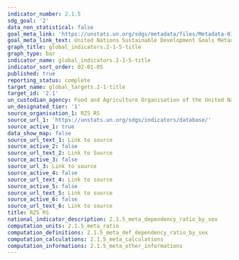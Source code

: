 ```yaml
---
indicator_number: 2.1.5
sdg_goal: '2'
data_non_statistical: false
goal_meta_link: 'https://unstats.un.org/sdgs/metadata/files/Metadata-01-02-01.pdf'
goal_meta_link_text: United Nations Sustainable Development Goals Metadata (PDF 98.2 KB)
graph_title: global_indicators.2-1-5-title
graph_type: bar
indicator_name: global_indicators.2-1-5-title
indicator_sort_order: 02-01-05
published: true
reporting_status: complete
target_name: global_targets.2-1-title
target_id: '2.1'
un_custodian_agency: Food and Agriculture Organisation of the United Nations (FAO)
un_designated_tier: '1'
source_organisation_1: RZS RS
source_url_1: 'https://unstats.un.org/sdgs/indicators/database/'
source_active_1: true
data_show_map: false
source_url_text_1: Link to source
source_active_2: false
source_url_text_2: Link to Source
source_active_3: false
source_url_3: Link to source
source_active_4: false
source_url_text_4: Link to source
source_active_5: false
source_url_text_5: Link to source
source_active_6: false
source_url_text_6: Link to source
title: RZS RS
national_indicator_description: 2.1.5_meta_dependency_ratio_by_sex
computation_units: 2.1.5_meta_ratio
computation_definitions: 2.1.5_meta_def_dependency_ratio_by_sex
computation_calculations: 2.1.5_meta_calculations
computation_informations: 2.1.5_meta_other_informations
---
```

